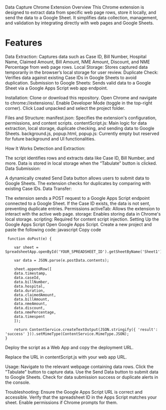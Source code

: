 Data Capture Chrome Extension
Overview
This Chrome extension is designed to extract data from specific web page rows, store it locally, and send the data to a Google Sheet. It simplifies data collection, management, and validation by integrating directly with web pages and Google Sheets.

# **Features**
Data Extraction: Captures data such as Case ID, Bill Number, Hospital Name, Claimed Amount, Bill Amount, NME Amount, Discount, and NME Percentage from web page rows.
Local Storage: Stores captured data temporarily in the browser’s local storage for user review.
Duplicate Check: Verifies data against existing Case IDs in Google Sheets to avoid duplication.
Submission to Google Sheets: Sends valid data to a Google Sheet via a Google Apps Script web app endpoint.

Installation:
Clone or download this repository.
Open Chrome and navigate to chrome://extensions/.
Enable Developer Mode (toggle in the top-right corner).
Click Load unpacked and select the project folder.

Files and Structure:
manifest.json: Specifies the extension's configuration, permissions, and content scripts.
contentScript.js: Main logic for data extraction, local storage, duplicate checking, and sending data to Google Sheets.
background.js, popup.html, popup.js: Currently empty but reserved for future background and UI functionalities.

How It Works
Detection and Extraction:

The script identifies rows and extracts data like Case ID, Bill Number, and more.
Data is stored in local storage when the “Tabulate” button is clicked.
Data Submission:

A dynamically created Send Data button allows users to submit data to Google Sheets.
The extension checks for duplicates by comparing with existing Case IDs.
Data Transfer:

The extension sends a POST request to a Google Apps Script endpoint connected to a Google Sheet.
If the Case ID exists, the data is not sent, preventing duplicate entries.
Permissions
activeTab: Allows the extension to interact with the active web page.
storage: Enables storing data in Chrome's local storage.
scripting: Required for content script injection.
Setting Up the Google Apps Script
Open Google Apps Script.
Create a new project and paste the following code:
javascript
Copy code

     function doPost(e) {
    
        var sheet = SpreadsheetApp.openById('YOUR_SPREADSHEET_ID').getSheetByName('Sheet1');
    
        var data = JSON.parse(e.postData.contents);
    
        sheet.appendRow([
        data.timestamp,
        data.caseId,
        data.billNumber,
        data.hospital,
        data.duration,
        data.claimedAmount,
        data.billAmount,
        data.nmeAmount,
        data.discount,
        data.nmePercentage,
        data.timespent
        ]);
    
        return ContentService.createTextOutput(JSON.stringify({ 'result': 'success' })).setMimeType(ContentService.MimeType.JSON);
    }

Deploy the script as a Web App and copy the deployment URL.

Replace the URL in contentScript.js with your web app URL.

Usage:
Navigate to the relevant webpage containing data rows.
Click the "Tabulate" button to capture data.
Use the Send Data button to submit data to Google Sheets.
Check for data submission success or duplicate alerts in the console.

Troubleshooting:
Ensure the Google Apps Script URL is correct and accessible.
Verify that the spreadsheet ID in the Apps Script matches your sheet.
Enable permissions if Chrome prompts for them.
